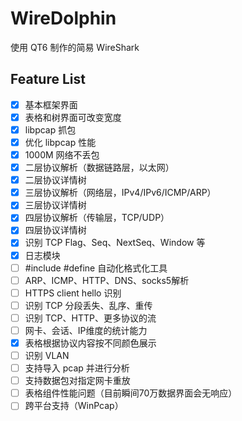 WireDolphin
======

使用 QT6 制作的简易 WireShark

## Feature List

- [x] 基本框架界面
- [x] 表格和树界面可改变宽度
- [x] libpcap 抓包
- [x] 优化 libpcap 性能
- [x] 1000M 网络不丢包
- [x] 二层协议解析（数据链路层，以太网）
- [x] 二层协议详情树
- [x] 三层协议解析（网络层，IPv4/IPv6/ICMP/ARP）
- [x] 三层协议详情树
- [x] 四层协议解析（传输层，TCP/UDP）
- [x] 四层协议详情树
- [x] 识别 TCP Flag、Seq、NextSeq、Window 等
- [x] 日志模块
- [ ] #include #define 自动化格式化工具
- [ ] ARP、ICMP、HTTP、DNS、socks5解析
- [ ] HTTPS client hello 识别
- [ ] 识别 TCP 分段丢失、乱序、重传
- [ ] 识别 TCP、HTTP、更多协议的流
- [ ] 网卡、会话、IP维度的统计能力
- [x] 表格根据协议内容按不同颜色展示
- [ ] 识别 VLAN
- [ ] 支持导入 pcap 并进行分析
- [ ] 支持数据包对指定网卡重放
- [ ] 表格组件性能问题（目前瞬间70万数据界面会无响应）
- [ ] 跨平台支持（WinPcap）
